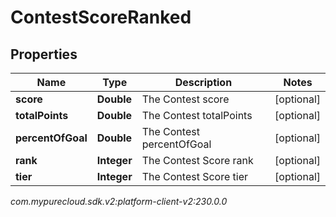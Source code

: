 # ContestScoreRanked


## Properties

| Name | Type | Description | Notes |
| ------------ | ------------- | ------------- | ------------- |
| **score** | **Double** | The Contest score |  [optional] |
| **totalPoints** | **Double** | The Contest totalPoints |  [optional] |
| **percentOfGoal** | **Double** | The Contest percentOfGoal |  [optional] |
| **rank** | **Integer** | The Contest Score rank |  [optional] |
| **tier** | **Integer** | The Contest Score tier |  [optional] |




_com.mypurecloud.sdk.v2:platform-client-v2:230.0.0_
